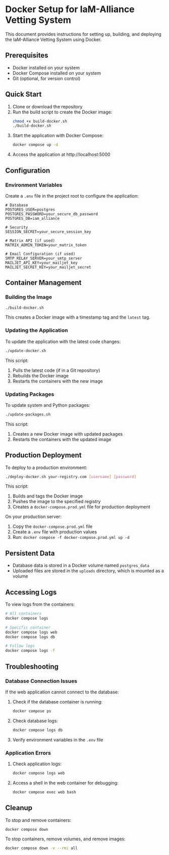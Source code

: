 # Docker Setup for IaM-Alliance Vetting System

This document provides instructions for setting up, building, and deploying the IaM-Alliance Vetting System using Docker.

## Prerequisites

- Docker installed on your system
- Docker Compose installed on your system
- Git (optional, for version control)

## Quick Start

1. Clone or download the repository
2. Run the build script to create the Docker image:
   ```bash
   chmod +x build-docker.sh
   ./build-docker.sh
   ```
3. Start the application with Docker Compose:
   ```bash
   docker compose up -d
   ```
4. Access the application at http://localhost:5000

## Configuration

### Environment Variables

Create a `.env` file in the project root to configure the application:

```
# Database
POSTGRES_USER=postgres
POSTGRES_PASSWORD=your_secure_db_password
POSTGRES_DB=iam_alliance

# Security
SESSION_SECRET=your_secure_session_key

# Matrix API (if used)
MATRIX_ADMIN_TOKEN=your_matrix_token

# Email Configuration (if used)
SMTP_RELAY_SERVER=your_smtp_server
MAILJET_API_KEY=your_mailjet_key
MAILJET_SECRET_KEY=your_mailjet_secret
```

## Container Management

### Building the Image

```bash
./build-docker.sh
```

This creates a Docker image with a timestamp tag and the `latest` tag.

### Updating the Application

To update the application with the latest code changes:

```bash
./update-docker.sh
```

This script:
1. Pulls the latest code (if in a Git repository)
2. Rebuilds the Docker image
3. Restarts the containers with the new image

### Updating Packages

To update system and Python packages:

```bash
./update-packages.sh
```

This script:
1. Creates a new Docker image with updated packages
2. Restarts the containers with the updated image

## Production Deployment

To deploy to a production environment:

```bash
./deploy-docker.sh your-registry.com [username] [password]
```

This script:
1. Builds and tags the Docker image
2. Pushes the image to the specified registry
3. Creates a `docker-compose.prod.yml` file for production deployment

On your production server:
1. Copy the `docker-compose.prod.yml` file
2. Create a `.env` file with production values
3. Run: `docker compose -f docker-compose.prod.yml up -d`

## Persistent Data

- Database data is stored in a Docker volume named `postgres_data`
- Uploaded files are stored in the `uploads` directory, which is mounted as a volume

## Accessing Logs

To view logs from the containers:

```bash
# All containers
docker compose logs

# Specific container
docker compose logs web
docker compose logs db

# Follow logs
docker compose logs -f
```

## Troubleshooting

### Database Connection Issues

If the web application cannot connect to the database:

1. Check if the database container is running:
   ```bash
   docker compose ps
   ```

2. Check database logs:
   ```bash
   docker compose logs db
   ```

3. Verify environment variables in the `.env` file

### Application Errors

1. Check application logs:
   ```bash
   docker compose logs web
   ```

2. Access a shell in the web container for debugging:
   ```bash
   docker compose exec web bash
   ```

## Cleanup

To stop and remove containers:

```bash
docker compose down
```

To stop containers, remove volumes, and remove images:

```bash
docker compose down -v --rmi all
```